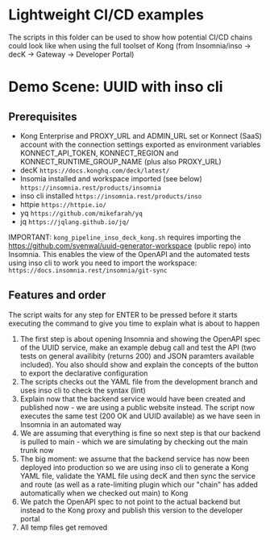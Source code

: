 # Lightweight CI/CD examples

The scripts in this folder can be used to show how potential CI/CD chains could look like when using the full toolset of Kong (from Insomnia/inso -> decK -> Gateway -> Developer Portal)

# Demo Scene: UUID with inso cli

## Prerequisites

* Kong Enterprise and PROXY_URL and ADMIN_URL set or Konnect (SaaS) account with the connection settings exported as environment variables KONNECT_API_TOKEN, KONNECT_REGION and KONNECT_RUNTIME_GROUP_NAME (plus also PROXY_URL)
* decK `https://docs.konghq.com/deck/latest/`
* Insomia installed and workspace imported (see below) `https://insomnia.rest/products/insomnia`
* inso cli installed `https://insomnia.rest/products/inso`
* httpie `https://httpie.io/`
* yq `https://github.com/mikefarah/yq`
* jq `https://jqlang.github.io/jq/`

IMPORTANT: `kong_pipeline_inso_deck_kong.sh` requires importing the https://github.com/svenwal/uuid-generator-workspace (public repo) into Insomnia. This enables the view of the OpenAPI and the automated tests using inso cli to work you need to import the workspace: `https://docs.insomnia.rest/insomnia/git-sync`

## Features and order

The script waits for any step for ENTER to be pressed before it starts executing the command to give you time to explain what is about to happen

1. The first step is about opening Insomnia and showing the OpenAPI spec of the UUID service, make an example debug call and test the API (two tests on general availibity (returns 200) and JSON paramters available included).  You also should show and explain the concepts of the button to export the declarative configuration
2. The scripts checks out the YAML file from the development branch and uses inso cli to check the syntax (lint)
3. Explain now that the backend service would have been created and published now - we are using a public website instead. The script now executes the same test (200 OK and UUID available) as we have seen in Insomnia in an automated way
4. We are assuming that everything is fine so next step is that our backend is pulled to main - which we are simulating by checking out the main trunk now
5. The big moment: we assume that the backend service has now been deployed into production so we are using inso cli to generate a Kong YAML file, validate the YAML file using decK and then sync the service and route (as well as a rate-limiting plugin which our "chain" has added automatically when we checked out main) to Kong
6. We patch the OpenAPI spec to not point to the actual backend but instead to the Kong proxy and publish this version to the developer portal
7. All temp files get removed


